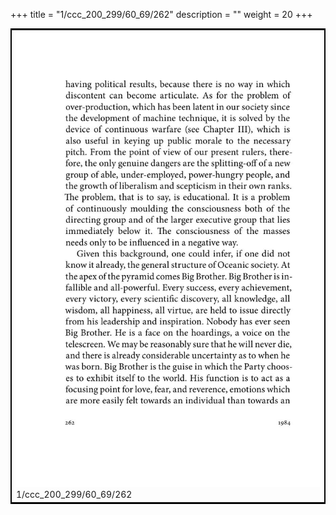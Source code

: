 +++
title = "1/ccc_200_299/60_69/262"
description = ""
weight = 20
+++

<table style="border:2px solid black;max-width:800px;max-height:800px;" 
><tr><td><img class="center-fit-jpg"
src="/jpg_/out_jpg_1984__262.jpg"  >1/ccc_200_299/60_69/262</img></td></tr></table>